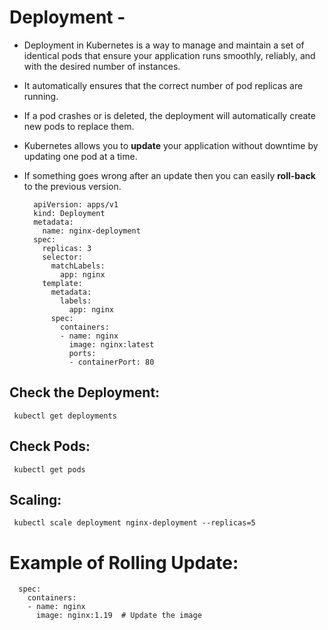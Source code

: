# Deployment -
- Deployment in Kubernetes is a way to manage and maintain a set of identical pods that ensure your application runs smoothly, reliably, and with the desired number of instances.
- It automatically ensures that the correct number of pod replicas are running.
- If a pod crashes or is deleted, the deployment will automatically create new pods to replace them.
- Kubernetes allows you to **update** your application without downtime by updating one pod at a time.
- If something goes wrong after an update then you can easily **roll-back** to the previous version.


        apiVersion: apps/v1
        kind: Deployment
        metadata:
          name: nginx-deployment  
        spec:
          replicas: 3  
          selector:
            matchLabels:
              app: nginx  
          template:
            metadata:
              labels:
                app: nginx  
            spec:
              containers:
              - name: nginx  
                image: nginx:latest 
                ports:
                - containerPort: 80  


## Check the Deployment: 

     kubectl get deployments

## Check Pods: 

     kubectl get pods

## Scaling: 

     kubectl scale deployment nginx-deployment --replicas=5


# Example of Rolling Update:

      spec:
        containers:
        - name: nginx
          image: nginx:1.19  # Update the image







